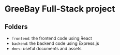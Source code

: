# GreeBay Full-Stack project

## Folders

- `frontend`: the frontend code using React
- `backend`: the backend code using Express.js
- `docs`: useful documents and assets
